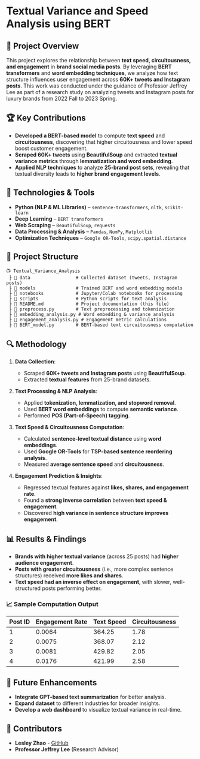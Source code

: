 # **Textual Variance and Speed Analysis using BERT**

## 📌 **Project Overview**
This project explores the relationship between **text speed, circuitousness, and engagement** in **brand social media posts**. By leveraging **BERT transformers** and **word embedding techniques**, we analyze how text structure influences user engagement across **60K+ tweets and Instagram posts**. This work was conducted under the guidance of Professor Jeffrey Lee as part of a research study on analyzing tweets and Instagram posts for luxury brands from 2022 Fall to 2023 Spring.



## 🏆 **Key Contributions**
- **Developed a BERT-based model** to compute **text speed** and **circuitousness**, discovering that higher circuitousness and lower speed boost customer engagement.
- **Scraped 60K+ tweets** using **BeautifulSoup** and extracted **textual variance metrics** through **lemmatization and word embedding**.
- **Applied NLP techniques** to analyze **25-brand post sets**, revealing that textual diversity leads to **higher brand engagement levels**.

## 🚀 **Technologies & Tools**
- **Python (NLP & ML Libraries)** – `sentence-transformers`, `nltk`, `scikit-learn`
- **Deep Learning** – `BERT transformers`
- **Web Scraping** – `BeautifulSoup`, `requests`
- **Data Processing & Analysis** – `Pandas`, `NumPy`, `Matplotlib`
- **Optimization Techniques** – `Google OR-Tools`, `scipy.spatial.distance`

## 📂 **Project Structure**
```
📺 Textual_Variance_Analysis
 ├️ 📂 data                 # Collected dataset (tweets, Instagram posts)
 ├️ 📂 models               # Trained BERT and word embedding models
 ├️ 📂 notebooks            # Jupyter/Colab notebooks for processing
 ├️ 📂 scripts              # Python scripts for text analysis
 ├️ 📝 README.md            # Project documentation (this file)
 ├️ 📝 preprocess.py        # Text preprocessing and tokenization
 ├️ 📝 embedding_analysis.py # Word embedding & variance analysis
 ├️ 📝 engagement_analysis.py # Engagement metric calculations
 ├️ 📝 BERT_model.py        # BERT-based text circuitousness computation
```

## 🔍 **Methodology**
1. **Data Collection**:
   - Scraped **60K+ tweets and Instagram posts** using **BeautifulSoup**.
   - Extracted **textual features** from 25-brand datasets.

2. **Text Processing & NLP Analysis**:
   - Applied **tokenization, lemmatization, and stopword removal**.
   - Used **BERT word embeddings** to compute **semantic variance**.
   - Performed **POS (Part-of-Speech) tagging**.

3. **Text Speed & Circuitousness Computation**:
   - Calculated **sentence-level textual distance** using **word embeddings**.
   - Used **Google OR-Tools** for **TSP-based sentence reordering analysis**.
   - Measured **average sentence speed** and **circuitousness**.

4. **Engagement Prediction & Insights**:
   - Regressed textual features against **likes, shares, and engagement rate**.
   - Found a **strong inverse correlation** between **text speed & engagement**.
   - Discovered **high variance in sentence structure improves engagement**.

## 📊 **Results & Findings**
- **Brands with higher textual variance** (across 25 posts) had **higher audience engagement**.
- **Posts with greater circuitousness** (i.e., more complex sentence structures) received **more likes and shares**.
- **Text speed had an inverse effect on engagement**, with slower, well-structured posts performing better.

### 📈 **Sample Computation Output**
| Post ID  | Engagement Rate | Text Speed | Circuitousness |
|----------|----------------|------------|---------------|
| 1        | 0.0064         | 364.25     | 1.78          |
| 2        | 0.0075         | 368.07     | 2.12          |
| 3        | 0.0081         | 429.82     | 2.05          |
| 4        | 0.0176         | 421.99     | 2.58          |

## 🎯 **Future Enhancements**
- **Integrate GPT-based text summarization** for better analysis.
- **Expand dataset** to different industries for broader insights.
- **Develop a web dashboard** to visualize textual variance in real-time.

## 🤝 **Contributors**
- **Lesley Zhao** - [GitHub](https://github.com/lesleyzhao)
- **Professor Jeffrey Lee** (Research Advisor)

